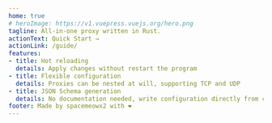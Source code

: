 ```yaml
---
home: true
# heroImage: https://v1.vuepress.vuejs.org/hero.png
tagline: All-in-one proxy written in Rust. 
actionText: Quick Start →
actionLink: /guide/
features:
- title: Hot reloading
  details: Apply changes without restart the program
- title: Flexible configuration
  details: Proxies can be nested at will, supporting TCP and UDP
- title: JSON Schema generation
  details: No documentation needed, write configuration directly from code completion.
footer: Made by spacemeowx2 with ❤️
---
```

